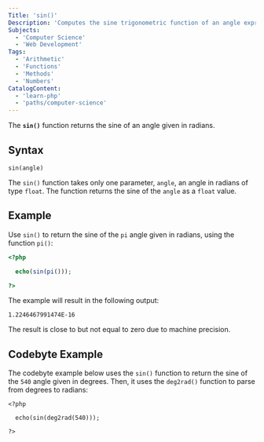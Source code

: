 ```yaml
---
Title: 'sin()'
Description: 'Computes the sine trigonometric function of an angle expressed in radians.'
Subjects:
  - 'Computer Science'
  - 'Web Development'
Tags:
  - 'Arithmetic'
  - 'Functions'
  - 'Methods'
  - 'Numbers'
CatalogContent:
  - 'learn-php'
  - 'paths/computer-science'
---
```


The **`sin()`** function returns the sine of an angle given in radians.

## Syntax

```pseudo
sin(angle)
```

The `sin()` function takes only one parameter, `angle`, an angle in radians of type `float`. The function returns the sine of the `angle` as a `float` value.

## Example

Use `sin()` to return the sine of the `pi` angle given in radians, using the function `pi()`:

```php
<?php

  echo(sin(pi()));

?>
```

The example will result in the following output:

```shell
1.2246467991474E-16
```

The result is close to but not equal to zero due to machine precision.

## Codebyte Example

The codebyte example below uses the `sin()` function to return the sine of the `540` angle given in degrees. Then, it uses the `deg2rad()` function to parse from degrees to radians:

```codebyte/php
<?php

  echo(sin(deg2rad(540)));

?>
```
